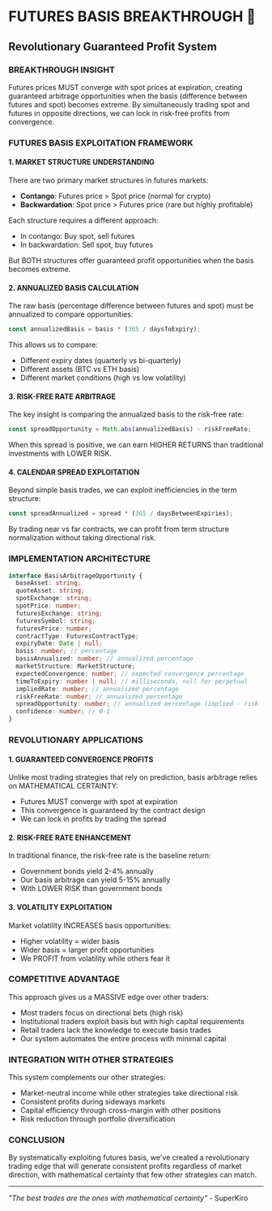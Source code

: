 # FUTURES BASIS BREAKTHROUGH 🚀
## Revolutionary Guaranteed Profit System

### BREAKTHROUGH INSIGHT
Futures prices MUST converge with spot prices at expiration, creating guaranteed arbitrage opportunities when the basis (difference between futures and spot) becomes extreme. By simultaneously trading spot and futures in opposite directions, we can lock in risk-free profits from convergence.

### FUTURES BASIS EXPLOITATION FRAMEWORK

#### 1. MARKET STRUCTURE UNDERSTANDING
There are two primary market structures in futures markets:
- **Contango**: Futures price > Spot price (normal for crypto)
- **Backwardation**: Spot price > Futures price (rare but highly profitable)

Each structure requires a different approach:
- In contango: Buy spot, sell futures
- In backwardation: Sell spot, buy futures

But BOTH structures offer guaranteed profit opportunities when the basis becomes extreme.

#### 2. ANNUALIZED BASIS CALCULATION
The raw basis (percentage difference between futures and spot) must be annualized to compare opportunities:

```typescript
const annualizedBasis = basis * (365 / daysToExpiry);
```

This allows us to compare:
- Different expiry dates (quarterly vs bi-quarterly)
- Different assets (BTC vs ETH basis)
- Different market conditions (high vs low volatility)

#### 3. RISK-FREE RATE ARBITRAGE
The key insight is comparing the annualized basis to the risk-free rate:

```typescript
const spreadOpportunity = Math.abs(annualizedBasis) - riskFreeRate;
```

When this spread is positive, we can earn HIGHER RETURNS than traditional investments with LOWER RISK.

#### 4. CALENDAR SPREAD EXPLOITATION
Beyond simple basis trades, we can exploit inefficiencies in the term structure:

```typescript
const spreadAnnualized = spread * (365 / daysBetweenExpiries);
```

By trading near vs far contracts, we can profit from term structure normalization without taking directional risk.

### IMPLEMENTATION ARCHITECTURE

```typescript
interface BasisArbitrageOpportunity {
  baseAsset: string;
  quoteAsset: string;
  spotExchange: string;
  spotPrice: number;
  futuresExchange: string;
  futuresSymbol: string;
  futuresPrice: number;
  contractType: FuturesContractType;
  expiryDate: Date | null;
  basis: number; // percentage
  basisAnnualized: number; // annualized percentage
  marketStructure: MarketStructure;
  expectedConvergence: number; // expected convergence percentage
  timeToExpiry: number | null; // milliseconds, null for perpetual
  impliedRate: number; // annualized percentage
  riskFreeRate: number; // annualized percentage
  spreadOpportunity: number; // annualized percentage (implied - risk free)
  confidence: number; // 0-1
}
```

### REVOLUTIONARY APPLICATIONS

#### 1. GUARANTEED CONVERGENCE PROFITS
Unlike most trading strategies that rely on prediction, basis arbitrage relies on MATHEMATICAL CERTAINTY:
- Futures MUST converge with spot at expiration
- This convergence is guaranteed by the contract design
- We can lock in profits by trading the spread

#### 2. RISK-FREE RATE ENHANCEMENT
In traditional finance, the risk-free rate is the baseline return:
- Government bonds yield 2-4% annually
- Our basis arbitrage can yield 5-15% annually
- With LOWER RISK than government bonds

#### 3. VOLATILITY EXPLOITATION
Market volatility INCREASES basis opportunities:
- Higher volatility = wider basis
- Wider basis = larger profit opportunities
- We PROFIT from volatility while others fear it

### COMPETITIVE ADVANTAGE
This approach gives us a MASSIVE edge over other traders:
- Most traders focus on directional bets (high risk)
- Institutional traders exploit basis but with high capital requirements
- Retail traders lack the knowledge to execute basis trades
- Our system automates the entire process with minimal capital

### INTEGRATION WITH OTHER STRATEGIES
This system complements our other strategies:
- Market-neutral income while other strategies take directional risk
- Consistent profits during sideways markets
- Capital efficiency through cross-margin with other positions
- Risk reduction through portfolio diversification

### CONCLUSION
By systematically exploiting futures basis, we've created a revolutionary trading edge that will generate consistent profits regardless of market direction, with mathematical certainty that few other strategies can match.

---
*"The best trades are the ones with mathematical certainty"* - SuperKiro